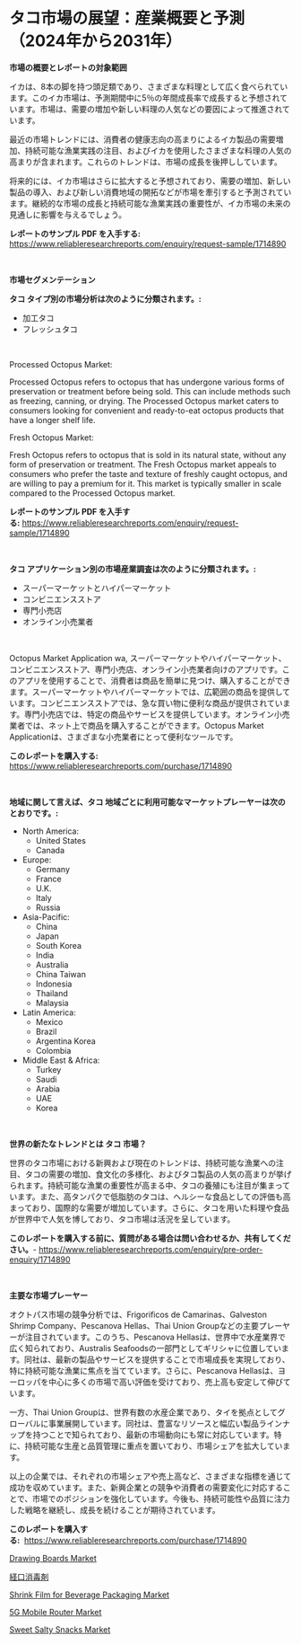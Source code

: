 <p><h1>タコ市場の展望：産業概要と予測（2024年から2031年）</h1></p><p><strong>市場の概要とレポートの対象範囲</strong></p>
<p><p>イカは、8本の脚を持つ頭足類であり、さまざまな料理として広く食べられています。このイカ市場は、予測期間中に5％の年間成長率で成長すると予想されています。市場は、需要の増加や新しい料理の人気などの要因によって推進されています。</p><p>最近の市場トレンドには、消費者の健康志向の高まりによるイカ製品の需要増加、持続可能な漁業実践の注目、およびイカを使用したさまざまな料理の人気の高まりが含まれます。これらのトレンドは、市場の成長を後押ししています。</p><p>将来的には、イカ市場はさらに拡大すると予想されており、需要の増加、新しい製品の導入、および新しい消費地域の開拓などが市場を牽引すると予測されています。継続的な市場の成長と持続可能な漁業実践の重要性が、イカ市場の未来の見通しに影響を与えるでしょう。</p></p>
<p><strong>レポートのサンプル PDF を入手する:</strong> <a href="https://www.reliableresearchreports.com/enquiry/request-sample/1714890">https://www.reliableresearchreports.com/enquiry/request-sample/1714890</a></p>
<p>&nbsp;</p>
<p><strong>市場セグメンテーション</strong></p>
<p><strong>タコ タイプ別の市場分析は次のように分類されます。:</strong></p>
<p><ul><li>加工タコ</li><li>フレッシュタコ</li></ul></p>
<p>&nbsp;</p>
<p><p>Processed Octopus Market:</p><p>Processed Octopus refers to octopus that has undergone various forms of preservation or treatment before being sold. This can include methods such as freezing, canning, or drying. The Processed Octopus market caters to consumers looking for convenient and ready-to-eat octopus products that have a longer shelf life.</p><p>Fresh Octopus Market:</p><p>Fresh Octopus refers to octopus that is sold in its natural state, without any form of preservation or treatment. The Fresh Octopus market appeals to consumers who prefer the taste and texture of freshly caught octopus, and are willing to pay a premium for it. This market is typically smaller in scale compared to the Processed Octopus market.</p></p>
<p><strong>レポートのサンプル PDF を入手する:</strong>&nbsp;<a href="https://www.reliableresearchreports.com/enquiry/request-sample/1714890">https://www.reliableresearchreports.com/enquiry/request-sample/1714890</a></p>
<p>&nbsp;</p>
<p><strong> タコ アプリケーション別の市場産業調査は次のように分類されます。:</strong></p>
<p><ul><li>スーパーマーケットとハイパーマーケット</li><li>コンビニエンスストア</li><li>専門小売店</li><li>オンライン小売業者</li></ul></p>
<p>&nbsp;</p>
<p><p>Octopus Market Application wa, スーパーマーケットやハイパーマーケット、コンビニエンスストア、専門小売店、オンライン小売業者向けのアプリです。このアプリを使用することで、消費者は商品を簡単に見つけ、購入することができます。スーパーマーケットやハイパーマーケットでは、広範囲の商品を提供しています。コンビニエンスストアでは、急な買い物に便利な商品が提供されています。専門小売店では、特定の商品やサービスを提供しています。オンライン小売業者では、ネット上で商品を購入することができます。Octopus Market Applicationは、さまざまな小売業者にとって便利なツールです。</p></p>
<p><strong>このレポートを購入する:</strong>&nbsp; <a href="https://www.reliableresearchreports.com/purchase/1714890">https://www.reliableresearchreports.com/purchase/1714890</a></p>
<p>&nbsp;</p>
<p><strong>地域に関して言えば、タコ 地域ごとに利用可能なマーケットプレーヤーは次のとおりです。:</strong></p>
<p><ul>
    <li>
        North America:
        <ul>
            <li>United States</li>
            <li>Canada</li>
        </ul>
    </li>
    <li>
        Europe:
        <ul>
            <li>Germany</li>
            <li>France</li>
            <li>U.K.</li>
            <li>Italy</li>
            <li>Russia</li>
        </ul>
    </li>
    <li>
        Asia-Pacific:
        <ul>
            <li>China</li>
            <li>Japan</li>
            <li>South Korea</li>
            <li>India</li>
            <li>Australia</li>
            <li>China Taiwan</li>
            <li>Indonesia</li>
            <li>Thailand</li>
            <li>Malaysia</li>
        </ul>
    </li>
    <li>
        Latin America:
        <ul>
            <li>Mexico</li>
            <li>Brazil</li>
            <li>Argentina Korea</li>
            <li>Colombia</li>
        </ul>
    </li>
    <li>
        Middle East & Africa:
        <ul>
            <li>Turkey</li>
            <li>Saudi</li>
            <li>Arabia</li>
            <li>UAE</li>
            <li>Korea</li>
        </ul>
    </li>
    </ul></p>
<p>&nbsp;</p>
<p><strong>世界の新たなトレンドとは タコ 市場？</strong></p>
<p><p>世界のタコ市場における新興および現在のトレンドは、持続可能な漁業への注目、タコの需要の増加、食文化の多様化、およびタコ製品の人気の高まりが挙げられます。持続可能な漁業の重要性が高まる中、タコの養殖にも注目が集まっています。また、高タンパクで低脂肪のタコは、ヘルシーな食品としての評価も高まっており、国際的な需要が増加しています。さらに、タコを用いた料理や食品が世界中で人気を博しており、タコ市場は活況を呈しています。</p></p>
<p><strong>このレポートを購入する前に、質問がある場合は問い合わせるか、共有してください。</strong>- <a href="https://www.reliableresearchreports.com/enquiry/pre-order-enquiry/1714890">https://www.reliableresearchreports.com/enquiry/pre-order-enquiry/1714890</a></p>
<p>&nbsp;</p>
<p><strong>主要な市場プレーヤー</strong></p>
<p><p>オクトパス市場の競争分析では、Frigorificos de Camarinas、Galveston Shrimp Company、Pescanova Hellas、Thai Union Groupなどの主要プレーヤーが注目されています。このうち、Pescanova Hellasは、世界中で水産業界で広く知られており、Australis Seafoodsの一部門としてギリシャに位置しています。同社は、最新の製品やサービスを提供することで市場成長を実現しており、特に持続可能な漁業に焦点を当てています。さらに、Pescanova Hellasは、ヨーロッパを中心に多くの市場で高い評価を受けており、売上高も安定して伸びています。</p><p>一方、Thai Union Groupは、世界有数の水産企業であり、タイを拠点としてグローバルに事業展開しています。同社は、豊富なリソースと幅広い製品ラインナップを持つことで知られており、最新の市場動向にも常に対応しています。特に、持続可能な生産と品質管理に重点を置いており、市場シェアを拡大しています。</p><p>以上の企業では、それぞれの市場シェアや売上高など、さまざまな指標を通じて成功を収めています。また、新興企業との競争や消費者の需要変化に対応することで、市場でのポジションを強化しています。今後も、持続可能性や品質に注力した戦略を継続し、成長を続けることが期待されています。</p></p>
<p><strong>このレポートを購入する:</strong>&nbsp;&nbsp;<a href="https://www.reliableresearchreports.com/purchase/1714890">https://www.reliableresearchreports.com/purchase/1714890</a></p>
<p><p><a href="https://github.com/kufem1/Market-Research-Report-List-1/blob/main/drawing-boards-market.md">Drawing Boards Market</a></p><p><a href="https://medium.com/@jacksonwiza1924/%E5%8F%A3%E8%85%94%E6%B6%88%E6%AF%92%E8%96%AC%E5%B8%82%E5%A0%B4%E3%83%A1%E3%83%88%E3%83%AA%E3%82%AF%E3%82%B9%E3%81%AE%E3%83%87%E3%82%B3%E3%83%BC%E3%83%87%E3%82%A3%E3%83%B3%E3%82%B0-%E5%B8%82%E5%A0%B4%E3%82%B7%E3%82%A7%E3%82%A2-%E3%83%88%E3%83%AC%E3%83%B3%E3%83%89-%E6%88%90%E9%95%B7%E3%83%91%E3%82%BF%E3%83%BC%E3%83%B3-fe979ddf4154">経口消毒剤</a></p><p><a href="https://spotless-saver-8fd.notion.site/Shrink-Film-for-Beverage-Packaging-Market-Size-Market-Share-and-Global-Market-Analysis-Report-2024-6e2592b574b34af8a7806592275983c9">Shrink Film for Beverage Packaging Market</a></p><p><a href="https://view.publitas.com/reportprime-1/5g-mobile-router-market-offers-provide-insightful-data-for-the-time-period-from-2024-to-2031-and-also-provide-analysis-based-on-application-type-and-region/">5G Mobile Router Market</a></p><p><a href="https://issuu.com/reportprime-2/docs/sweet-salty-snacks-market-size-2030.pptx">Sweet Salty Snacks Market</a></p></p>